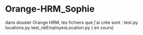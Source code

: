 # Orange-HRM_Sophie
dans dossier Orange HRM, les fichiers que j'ai crée sont :
test.py
locations.py
test_nbEmployesLocation.py ( en cours)
